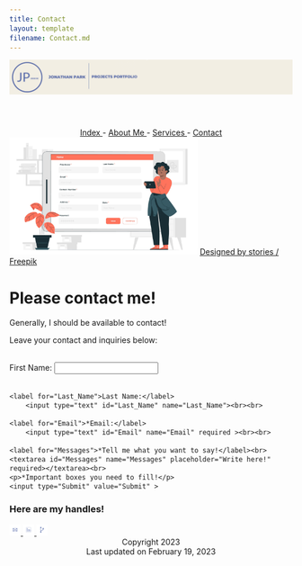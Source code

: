 ```yaml
---
title: Contact
layout: template
filename: Contact.md
--- 
```

<!doctype html>
<html lang="en">
<head>
	<meta charset="utf-8">
	<link href="assets/css/boilerplate.css" rel="stylesheet" type="text/css">
	<link href="assets/css/styles.css" rel="stylesheet" type="text/css">
	<link href="styles.css" rel="stylesheet" type="text/css">
	<title> Contact Me! </title>
	<link rel="icon" href="assets/coding_icon.png">
</head>
<body>
<div class="container">
<header>
	<a href="index.html">
	<img src="assets/Banner.png" alt="Jonathan Park Banner Portfolio Logo">
	</a>
</header>
</div>
	<nav class="fluid nav_ul" style="text-align: center" >
		<a href="index.html"> Index </a> - 
		<a href="about.md"> About Me </a> - 
		<a href="Services.md"> Services </a> -
		<a href="Contact.md"> Contact </a>
	</nav>
<div class="fluid intro_paragraph">
	<img src="assets/forms-concept-illustration.jpg" alt="forms image" width="335" height="209" class= "img">
	<a href="http://www.freepik.com" style="text-align:center">Designed by stories / Freepik</a>
	<h1>Please contact me!</h1>
  <p>Generally, I should be available to contact!</p>
  <p>Leave your contact and inquiries below:</p><br>

<form action="action_page.php" method="post">
	<label for="First_Name">First Name:</label>
		<input type="text" id="First_Name" name="First_Name"><br><br>

	<label for="Last_Name">Last Name:</label>
		<input type="text" id="Last_Name" name="Last_Name"><br><br>
	
	<label for="Email">*Email:</label>
		<input type="text" id="Email" name="Email" required ><br><br>
		
	<label for="Messages">*Tell me what you want to say!</label><br>
	<textarea id="Messages" name="Messages" placeholder="Write here!" required></textarea><br>
	<p>*Important boxes you need to fill!</p>
	<input type="Submit" value="Submit" >
</form>
</div>
<div class="Handles">
	<h3>Here are my handles!</h3>
		<a href="mailto:jjpark1@my.waketech.edu">
		<img src="assets/Email_Icon.png" alt="Email" style="width:4%" title="E-mail">
		</a>
		<a href="https://www.linkedin.com/in/jonathan-park-653736265/">
		<img src="assets/Linkedin_Icon.png" alt="LinkedIn" style="width:4%" title="Linkedin">
		</a>
		<a href="https://github.com/simplemilk">
		<img src="assets/Github_Icon.png" alt="Github" style="width:4%" title="Github">
		</a>
</div>
<div class="fluid footer_div" style="text-align: center">
	<span class="small_text">
		Copyright 2023<br> 
		Last updated on February 19, 2023
	</span>
</div>
</body>
</html>
